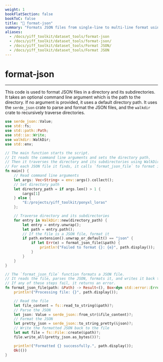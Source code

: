 ```yaml
---
weight: 1
bookFlatSection: false
bookToC: false
title: "🦀 format-json"
summary: "Formats JSON files from single-line to multi-line format using `serde_json`."
aliases:
  - /docs/yiff_toolkit/dataset_tools/format-json
  - /docs/yiff_toolkit/dataset_tools/format-json/
  - /docs/yiff_toolkit/dataset_tools/Format JSON/
  - /docs/yiff_toolkit/dataset_tools/Format JSON
---
```


<!--markdownlint-disable MD025 -->

# format-json

---

This code is used to format JSON files in a directory and its subdirectories.
It takes an optional command line argument which is the path to the directory.
If no argument is provided, it uses a default directory path.
It uses the `serde_json` crate to parse and format the JSON files, and the `walkdir` crate to recursively traverse directories.

```rust
use serde_json::Value;
use std::fs;
use std::path::Path;
use std::io::Write;
use walkdir::WalkDir;
use std::env;

// The main function starts the script.
// It reads the command line arguments and sets the directory path.
// Then it traverses the directory and its subdirectories using WalkDir.
// For each JSON file it finds, it calls `format_json_file` to format it.
fn main() {
    // Read command line arguments
    let args: Vec<String> = env::args().collect();
    // Set directory path
    let directory_path = if args.len() > 1 {
        &args[1]
    } else {
        "E:/projects/yiff_toolkit/ponyxl_loras"
    };

    // Traverse directory and its subdirectories
    for entry in WalkDir::new(directory_path) {
        let entry = entry.unwrap();
        let path = entry.path();
        // If the file is a JSON file, format it
        if path.extension().unwrap_or_default() == "json" {
            if let Err(e) = format_json_file(&path) {
                println!("Failed to format {}: {e}", path.display());
            }
        }
    }
}

// The `format_json_file` function formats a JSON file.
// It reads the file, parses the JSON, formats it, and writes it back to the file.
// If any of these steps fail, it returns an error.
fn format_json_file(path: &Path) -> Result<(), Box<dyn std::error::Error>> {
    println!("Processing file: {}", path.display());

    // Read the file
    let file_content = fs::read_to_string(&path)?;
    // Parse the JSON
    let json: Value = serde_json::from_str(&file_content)?;
    // Format the JSON
    let pretty_json = serde_json::to_string_pretty(&json)?;
    // Write the formatted JSON back to the file
    let mut file = fs::File::create(&path)?;
    file.write_all(pretty_json.as_bytes())?;

    println!("Formatted {} successfully.", path.display());
    Ok(())
}
```
